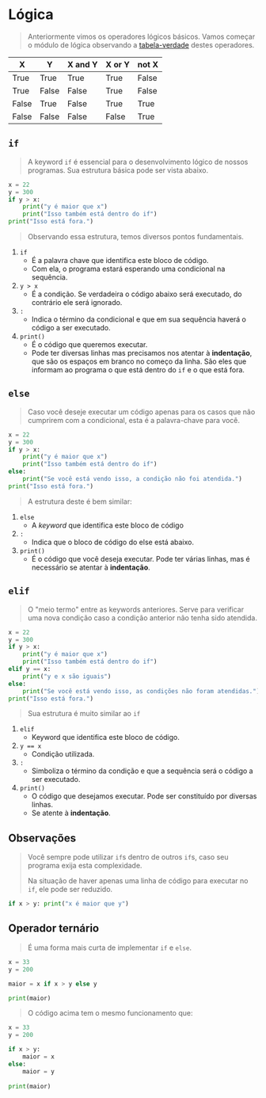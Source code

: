 # Lógica

> Anteriormente vimos os operadores lógicos básicos. Vamos começar o módulo de lógica observando a [tabela-verdade](https://pt.wikipedia.org/wiki/Tabela-verdade) destes operadores.

| X     | Y     | X and Y | X or Y | not X |
| ----- | ----- | ------- | ------ | ----- |
| True  | True  | True    | True   | False |
| True  | False | False   | True   | False |
| False | True  | False   | True   | True  |
| False | False | False   | False  | True  |

## `if`

> A keyword `if` é essencial para o desenvolvimento lógico de nossos programas. Sua estrutura básica pode ser vista abaixo.

```python
x = 22
y = 300
if y > x:
    print("y é maior que x")
    print("Isso também está dentro do if")
print("Isso está fora.")
```

> Observando essa estrutura, temos diversos pontos fundamentais.

1. `if`
   - É a palavra chave que identifica este bloco de código.
   - Com ela, o programa estará esperando uma condicional na sequência.
2. `y > x`
   - É a condição. Se verdadeira o código abaixo será executado, do contrário ele será ignorado.
3. `:`
   - Indica o término da condicional e que em sua sequência haverá o código a ser executado.
4. `print()`
   - É o código que queremos executar.
   - Pode ter diversas linhas mas precisamos nos atentar à **indentação**, que são os espaços em branco no começo da linha. São eles que informam ao programa o que está dentro do `if` e o que está fora.

## `else`

> Caso você deseje executar um código apenas para os casos que não cumprirem com a condicional, esta é a palavra-chave para você.

```python
x = 22
y = 300
if y > x:
    print("y é maior que x")
    print("Isso também está dentro do if")
else:
    print("Se você está vendo isso, a condição não foi atendida.")
print("Isso está fora.")
```

> A estrutura deste é bem similar:

1. `else`
   - A *keyword* que identifica este bloco de código
2. `:`
   - Indica que o bloco de código do else está abaixo.
3. `print()`
   - É o código que você deseja executar. Pode ter várias linhas, mas é necessário se atentar à **indentação**.

## `elif`

> O "meio termo" entre as keywords anteriores. Serve para verificar uma nova condição caso a condição anterior não tenha sido atendida.

```python
x = 22
y = 300
if y > x:
    print("y é maior que x")
    print("Isso também está dentro do if")
elif y == x:
    print("y e x são iguais")
else:
    print("Se você está vendo isso, as condições não foram atendidas.")
print("Isso está fora.")
```

> Sua estrutura é muito similar ao `if`

1. `elif`
   - Keyword que identifica este bloco de código.
2. `y == x`
   - Condição utilizada.
3. `:`
   - Simboliza o término da condição e que a sequência será o código a ser executado.
4. `print()`
   - O código que desejamos executar. Pode ser constituído por diversas linhas.
   - Se atente à **indentação**.

## Observações

> Você sempre pode utilizar `if`s dentro de outros `if`s, caso seu programa exija esta complexidade.
>
> Na situação de haver apenas uma linha de código para executar no `if`, ele pode ser reduzido.

```python
if x > y: print("x é maior que y")
```

## Operador ternário

> É uma forma mais curta de implementar `if` e `else`.

```python
x = 33
y = 200

maior = x if x > y else y

print(maior)
```

> O código acima tem o mesmo funcionamento que:

```python
x = 33
y = 200

if x > y:
	maior = x
else:
	maior = y
	
print(maior)
```
